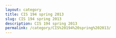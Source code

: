 ```yaml
---
layout: category
title: CIS 194 spring 2013
slug: CIS 194 spring 2013
description: CIS 194 spring 2013
permalink: /category/CIS%20194%20spring%202013/
---
```


